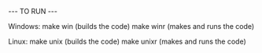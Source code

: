 --- TO RUN ---

Windows:
  make win (builds the code)
  make winr (makes and runs the code)

Linux:
  make unix (builds the code)
  make unixr (makes and runs the code)
  
